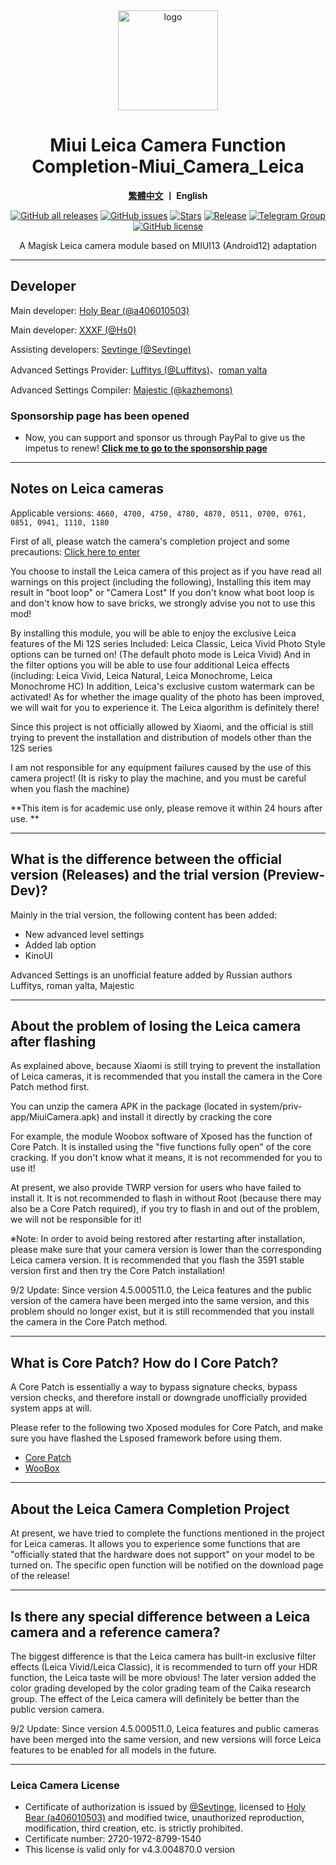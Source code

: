 <div align="center">
   <img width="160" src="https://i.imgur.com/jm0M0rG.png" alt="logo">
   <h1>Miui Leica Camera Function Completion-Miui_Camera_Leica</h1>
   <p>
       <b><a href="https://github.com/a406010503/Miui_Camera/blob/main/Leica.md">繁體中文</a>  丨 English</b>
   </p>
   <a href="https://github.com/a406010503/Miui_Camera/releases"><img alt="GitHub all releases" src="https://img.shields.io/github/downloads/a406010503/Miui_Camera/total?label=Downloads"></a>
   <a href="https://github.com/a406010503/Miui_Camera/issues"><img alt="GitHub issues" src="https://img.shields.io/github/issues/a406010503/Miui_Camera"></a>
   <a href="https://github.com/a406010503/Miui_Camera/"><img alt="Stars" src="https://img.shields.io/github/stars/a406010503/Miui_Camera?label=stars"></a>
   <a href="https://github.com/a406010503/Miui_Camera/releases/latest"><img alt="Release" src="https://img.shields.io/github/v/release/a406010503/Miui_Camera?label=release"></a>
   <a href="https://t.me/HolyBearHome"><img alt="Telegram Group" src="https://img.shields.io/badge/聖小熊の小屋-Telegram-blue.svg?logo=telegram"></a>
   <a href="https://github.com/a406010503/Miui_Camera/blob/main/LICENSE"><img alt="GitHub license" src="https://img.shields.io/github/license/a406010503/Miui_Camera"></a>
   <p>A Magisk Leica camera module based on MIUI13 (Android12) adaptation</p>
</div>

---

## Developer
Main developer: [Holy Bear (@a406010503)](https://github.com/a406010503)<p>
Main developer: [XXXF (@Hs0)](https://github.com/Hs0)<p>
Assisting developers: [Sevtinge (@Sevtinge)](https://github.com/sevtinge)<p>
Advanced Settings Provider: [Luffitys (@Luffitys)](https://github.com/Luffitys)、[roman yalta](https://4pda.to/forum/index.php?showuser=513933)<p>
Advanced Settings Compiler: [Majestic (@kazhemons)](https://github.com/kazhemons)</p>

### Sponsorship page has been opened
- Now, you can support and sponsor us through PayPal to give us the impetus to renew!
**[Click me to go to the sponsorship page](https://paypal.me/holybear0610)**

---

## Notes on Leica cameras
Applicable versions: `4660, 4700, 4750, 4780, 4870, 0511, 0700, 0761, 0851, 0941, 1110, 1180`

First of all, please watch the camera's completion project and some precautions: [Click here to enter](https://github.com/a406010503/Miui_Camera/blob/main/README_en.md)<p>
You choose to install the Leica camera of this project as if you have read all warnings on this project (including the following),
Installing this item may result in "boot loop" or "Camera Lost"
If you don't know what boot loop is and don't know how to save bricks, we strongly advise you not to use this mod!

By installing this module, you will be able to enjoy the exclusive Leica features of the Mi 12S series
Included: Leica Classic, Leica Vivid Photo Style options can be turned on! (The default photo mode is Leica Vivid)
And in the filter options you will be able to use four additional Leica effects (including: Leica Vivid, Leica Natural, Leica Monochrome, Leica Monochrome HC)
In addition, Leica's exclusive custom watermark can be activated!
As for whether the image quality of the photo has been improved, we will wait for you to experience it. The Leica algorithm is definitely there! <p>

Since this project is not officially allowed by Xiaomi, and the official is still trying to prevent the installation and distribution of models other than the 12S series<p>
I am not responsible for any equipment failures caused by the use of this camera project! (It is risky to play the machine, and you must be careful when you flash the machine) <p>
**This item is for academic use only, please remove it within 24 hours after use. **</p>

---

## What is the difference between the official version (Releases) and the trial version (Preview-Dev)?
Mainly in the trial version, the following content has been added:
- New advanced level settings
- Added lab option
- KinoUI
<p>
Advanced Settings is an unofficial feature added by Russian authors Luffitys, roman yalta, Majestic

---

## About the problem of losing the Leica camera after flashing
As explained above, because Xiaomi is still trying to prevent the installation of Leica cameras, it is recommended that you install the camera in the Core Patch method first. <p>
You can unzip the camera APK in the package (located in system/priv-app/MiuiCamera.apk) and install it directly by cracking the core <p>
For example, the module Woobox software of Xposed has the function of Core Patch. It is installed using the "five functions fully open" of the core cracking. If you don't know what it means, it is not recommended for you to use it! <p>
At present, we also provide TWRP version for users who have failed to install it. It is not recommended to flash in without Root (because there may also be a Core Patch required), if you try to flash in and out of the problem, we will not be responsible for it! <p>
※Note: In order to avoid being restored after restarting after installation, please make sure that your camera version is lower than the corresponding Leica camera version. It is recommended that you flash the 3591 stable version first and then try the Core Patch installation! </p>
<p>
9/2 Update: Since version 4.5.000511.0, the Leica features and the public version of the camera have been merged into the same version, and this problem should no longer exist, but it is still recommended that you install the camera in the Core Patch method.
   
---
   
## What is Core Patch? How do I Core Patch?
A Core Patch is essentially a way to bypass signature checks, bypass version checks, and therefore install or downgrade unofficially provided system apps at will.<p>
Please refer to the following two Xposed modules for Core Patch, and make sure you have flashed the Lsposed framework before using them.
- [Core Patch](https://github.com/LSPosed/CorePatch/releases)
- [WooBox](https://github.com/Xposed-Modules-Repo/com.lt2333.simplicitytools)

---

## About the Leica Camera Completion Project
At present, we have tried to complete the functions mentioned in the project for Leica cameras.
It allows you to experience some functions that are "officially stated that the hardware does not support" on your model to be turned on.
The specific open function will be notified on the download page of the release!

---

## Is there any special difference between a Leica camera and a reference camera?

The biggest difference is that the Leica camera has built-in exclusive filter effects (Leica Vivid/Leica Classic), it is recommended to turn off your HDR function, the Leica taste will be more obvious!
The later version added the color grading developed by the color grading team of the Caika research group. The effect of the Leica camera will definitely be better than the public version camera. <p>
9/2 Update: Since version 4.5.000511.0, Leica features and public cameras have been merged into the same version, and new versions will force Leica features to be enabled for all models in the future.

---

### Leica Camera License
- Certificate of authorization is issued by [@Sevtinge](https://github.com/Sevtinge), licensed to [Holy Bear (a406010503)](https://github.com/a406010503) and modified twice, unauthorized reproduction, modification, third creation, etc. is strictly prohibited.
- Certificate number: 2720-1972-8799-1540
- This license is valid only for v4.3.004870.0 version
